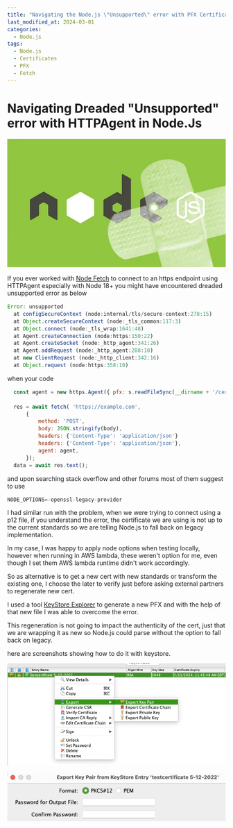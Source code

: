```yaml
---
title: "Navigating the Node.js \"Unsupported\" error with PFX Certificates in HTTPAgent"
last_modified_at: 2024-03-01
categories:
  - Node.js
tags:
  - Node.js
  - Certificates
  - PFX
  - Fetch
---
```

# Navigating Dreaded "Unsupported" error with HTTPAgent in Node.Js

![](/assets/images/nodejs.webp)

If you ever worked with [Node Fetch](https://www.npmjs.com/package/node-fetch) to connect to an https endpoint using HTTPAgent especially with Node 18+ you might have encountered dreaded unsupported error as below

```Javascript
Error: unsupported
  at configSecureContext (node:internal/tls/secure-context:278:15)
  at Object.createSecureContext (node:_tls_common:117:3)
  at Object.connect (node:_tls_wrap:1641:48)
  at Agent.createConnection (node:https:150:22)
  at Agent.createSocket (node:_http_agent:341:26)
  at Agent.addRequest (node:_http_agent:288:10)
  at new ClientRequest (node:_http_client:342:16)
  at Object.request (node:https:358:10)
```
when your code 

```javascript
  const agent = new https.Agent({ pfx: s.readFileSync(__dirname + '/cert.pfx');,passphrase: ''});

  res = await fetch( 'https://example.com',
      {
          method: 'POST',
          body: JSON.stringify(body),
          headers: {'Content-Type': 'application/json'}
          headers: {'Content-Type': 'application/json'},
          agent: agent,
      });
  data = await res.text();
```

and upon searching stack overflow and other forums most of them suggest to use
 ```javascript
NODE_OPTIONS=-openssl-legacy-provider
``` 
I had similar run with the problem, when we were trying to connect using a p12 file, if you understand the error, the certificate we are using is not up to the current standards so we are telling Node.js to fall back on legacy implementation.

In my case, I was happy to apply node options when testing locally, however when running in AWS lambda, these weren't option for me, even though I set them AWS lambda runtime didn't work accordingly.

So as alternative is to get a new cert with new standards or transform the existing one, I choose the later to verify just before asking external partners to regenerate new cert.

I used a tool [KeyStore Explorer](https://keystore-explorer.org/) to generate a new PFX and with the help of that new file I was able to overcome the error.

This regeneration is not going to impact the authenticity of the cert, just that we are wrapping it as new so Node.js could parse without the option to fall back on legacy. 

here are screenshots showing how to do it with keystore.

![](/assets/images/keystore/1.png)

![](/assets/images/keystore/2.png)